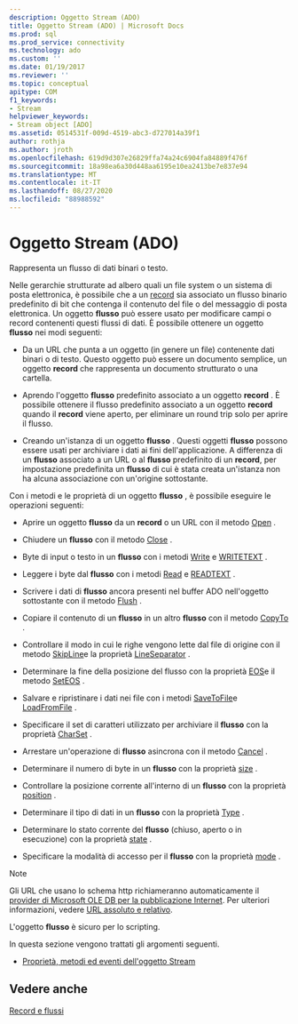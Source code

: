 ```yaml
---
description: Oggetto Stream (ADO)
title: Oggetto Stream (ADO) | Microsoft Docs
ms.prod: sql
ms.prod_service: connectivity
ms.technology: ado
ms.custom: ''
ms.date: 01/19/2017
ms.reviewer: ''
ms.topic: conceptual
apitype: COM
f1_keywords:
- Stream
helpviewer_keywords:
- Stream object [ADO]
ms.assetid: 0514531f-009d-4519-abc3-d727014a39f1
author: rothja
ms.author: jroth
ms.openlocfilehash: 619d9d307e26829ffa74a24c6904fa84889f476f
ms.sourcegitcommit: 18a98ea6a30d448aa6195e10ea2413be7e837e94
ms.translationtype: MT
ms.contentlocale: it-IT
ms.lasthandoff: 08/27/2020
ms.locfileid: "88988592"
---
```

# <a name="stream-object-ado"></a>Oggetto Stream (ADO)
Rappresenta un flusso di dati binari o testo.  
  
 Nelle gerarchie strutturate ad albero quali un file system o un sistema di posta elettronica, è possibile che a un [record](./record-object-ado.md) sia associato un flusso binario predefinito di bit che contenga il contenuto del file o del messaggio di posta elettronica. Un oggetto **flusso** può essere usato per modificare campi o record contenenti questi flussi di dati. È possibile ottenere un oggetto **flusso** nei modi seguenti:  
  
-   Da un URL che punta a un oggetto (in genere un file) contenente dati binari o di testo. Questo oggetto può essere un documento semplice, un oggetto **record** che rappresenta un documento strutturato o una cartella.  
  
-   Aprendo l'oggetto **flusso** predefinito associato a un oggetto **record** . È possibile ottenere il flusso predefinito associato a un oggetto **record** quando il **record** viene aperto, per eliminare un round trip solo per aprire il flusso.  
  
-   Creando un'istanza di un oggetto **flusso** . Questi oggetti **flusso** possono essere usati per archiviare i dati ai fini dell'applicazione. A differenza di un **flusso** associato a un URL o al **flusso** predefinito di un **record**, per impostazione predefinita un **flusso** di cui è stata creata un'istanza non ha alcuna associazione con un'origine sottostante.  
  
 Con i metodi e le proprietà di un oggetto **flusso** , è possibile eseguire le operazioni seguenti:  
  
-   Aprire un oggetto **flusso** da un **record** o un URL con il metodo [Open](./open-method-ado-stream.md) .  
  
-   Chiudere un **flusso** con il metodo [Close](./close-method-ado.md) .  
  
-   Byte di input o testo in un **flusso** con i metodi [Write](./write-method.md) e [WRITETEXT](./writetext-method.md) .  
  
-   Leggere i byte dal **flusso** con i metodi [Read](./read-method.md) e [READTEXT](./readtext-method.md) .  
  
-   Scrivere i dati di **flusso** ancora presenti nel buffer ADO nell'oggetto sottostante con il metodo [Flush](./flush-method-ado.md) .  
  
-   Copiare il contenuto di un **flusso** in un altro **flusso** con il metodo [CopyTo](./copyto-method-ado.md) .  
  
-   Controllare il modo in cui le righe vengono lette dal file di origine con il metodo [SkipLine](./skipline-method.md)e la proprietà [LineSeparator](./lineseparator-property-ado.md) .  
  
-   Determinare la fine della posizione del flusso con la proprietà [EOS](./eos-property.md)e il metodo [SetEOS](./seteos-method.md) .  
  
-   Salvare e ripristinare i dati nei file con i metodi [SaveToFile](./savetofile-method.md)e [LoadFromFile](./loadfromfile-method-ado.md) .  
  
-   Specificare il set di caratteri utilizzato per archiviare il **flusso** con la proprietà [CharSet](./charset-property-ado.md) .  
  
-   Arrestare un'operazione di **flusso** asincrona con il metodo [Cancel](./cancel-method-ado.md) .  
  
-   Determinare il numero di byte in un **flusso** con la proprietà [size](./size-property-ado-stream.md) .  
  
-   Controllare la posizione corrente all'interno di un **flusso** con la proprietà [position](./position-property-ado.md) .  
  
-   Determinare il tipo di dati in un **flusso** con la proprietà [Type](./type-property-ado-stream.md) .  
  
-   Determinare lo stato corrente del **flusso** (chiuso, aperto o in esecuzione) con la proprietà [state](./state-property-ado.md) .  
  
-   Specificare la modalità di accesso per il **flusso** con la proprietà [mode](./mode-property-ado.md) .  
  
> [!NOTE]
>  Gli URL che usano lo schema http richiameranno automaticamente il [provider di Microsoft OLE DB per la pubblicazione Internet](../../guide/appendixes/microsoft-ole-db-provider-for-internet-publishing.md). Per ulteriori informazioni, vedere [URL assoluto e relativo](../../guide/data/absolute-and-relative-urls.md).  
  
 L'oggetto **flusso** è sicuro per lo scripting.  
  
 In questa sezione vengono trattati gli argomenti seguenti.  
  
-   [Proprietà, metodi ed eventi dell'oggetto Stream](./stream-object-properties-methods-and-events.md)  
  
## <a name="see-also"></a>Vedere anche  
 [Record e flussi](../../guide/data/records-and-streams.md)